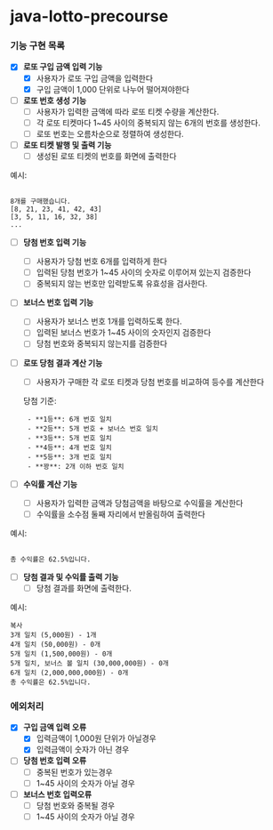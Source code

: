 # java-lotto-precourse
### 기능 구현 목록

- [x]  **로또 구입 금액 입력 기능**
    - [x]  사용자가 로또 구입 금액을 입력한다
    - [x]  구입 금액이 1,000 단위로 나누어 떨어져야한다
- [ ]  **로또 번호 생성 기능**
    - [ ]  사용자가 입력한 금액에 따라 로또 티켓 수량을 계산한다.
    - [ ]  각 로또 티켓마다 1~45 사이의 중복되지 않는 6개의 번호를 생성한다.
    - [ ]  로또 번호는 오름차순으로 정렬하여 생성한다.
- [ ]  **로또 티켓 발행 및 출력 기능**
    - [ ]  생성된 로또 티켓의 번호를 화면에 출력한다

  예시:

   ```
   
   8개를 구매했습니다.
   [8, 21, 23, 41, 42, 43]
   [3, 5, 11, 16, 32, 38]
   ...
   
   ```

- [ ]  **당첨 번호 입력 기능**
    - [ ]  사용자가 당첨 번호 6개를 입력하게 한다
    - [ ]  입력된 당첨 번호가 1~45 사이의 숫자로 이루어져 있는지 검증한다
    - [ ]  중복되지 않는 번호만 입력받도록 유효성을 검사한다.
- [ ]  **보너스 번호 입력 기능**
    - [ ]  사용자가 보너스 번호 1개를 입력하도록 한다.
    - [ ]  입력된 보너스 번호가 1~45 사이의 숫자인지 검증한다
    - [ ]  당첨 번호와 중복되지 않는지를 검증한다
- [ ]  **로또 당첨 결과 계산 기능**
    - [ ]  사용자가 구매한 각 로또 티켓과 당첨 번호를 비교하여 등수를 계산한다

      당첨 기준:

        - **1등**: 6개 번호 일치
        - **2등**: 5개 번호 + 보너스 번호 일치
        - **3등**: 5개 번호 일치
        - **4등**: 4개 번호 일치
        - **5등**: 3개 번호 일치
        - **꽝**: 2개 이하 번호 일치
- [ ]  **수익률 계산 기능**
    - [ ]  사용자가 입력한 금액과 당첨금액을 바탕으로 수익률을 계산한다
    - [ ]  수익률을 소수점 둘째 자리에서 반올림하여 출력한다

  예시:

   ```
   
   총 수익률은 62.5%입니다.
   
   ```

- [ ]  **당첨 결과 및 수익률 출력 기능**
    - [ ]  당첨 결과를 화면에 출력한다.

  예시:

   ```
   복사
   3개 일치 (5,000원) - 1개
   4개 일치 (50,000원) - 0개
   5개 일치 (1,500,000원) - 0개
   5개 일치, 보너스 볼 일치 (30,000,000원) - 0개
   6개 일치 (2,000,000,000원) - 0개
   총 수익률은 62.5%입니다.
   
   ```


### 에외처리

- [x]  **구입 금액 입력 오류**
    - [x]  입력금액이 1,000원 단위가 아닐경우
    - [x] 입력금액이 숫자가 아닌 경우
- [ ]  **당첨 번호 입력 오류**
    - [ ]  중복된 번호가 있는경우
    - [ ]  1~45 사이의 숫자가 아닐 경우
- [ ]  **보너스 번호 입력오류**
    - [ ]  당첨 번호와 중복될 경우
    - [ ]  1~45 사이의 숫자가 아닐 경우